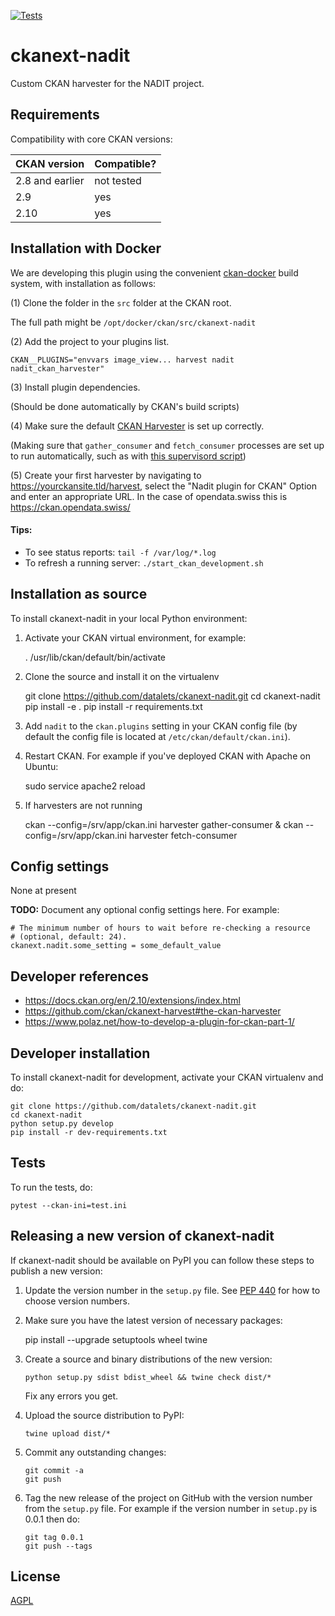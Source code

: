 [![Tests](https://github.com/datalets/ckanext-nadit/workflows/Tests/badge.svg?branch=main)](https://github.com/datalets/ckanext-nadit/actions)

# ckanext-nadit

Custom CKAN harvester for the NADIT project.

## Requirements

Compatibility with core CKAN versions:

| CKAN version    | Compatible? |
|-----------------|-------------|
| 2.8 and earlier | not tested  |
| 2.9             | yes         |
| 2.10            | yes         |

## Installation with Docker

We are developing this plugin using the convenient 
[ckan-docker](https://github.com/datalets/ckan-docker) 
build system, with installation as follows:

(1) Clone the folder in the `src` folder at the CKAN root. 

The full path might be `/opt/docker/ckan/src/ckanext-nadit`

(2) Add the project to your plugins list.

`CKAN__PLUGINS="envvars image_view... harvest nadit nadit_ckan_harvester"`

(3) Install plugin dependencies. 

(Should be done automatically by CKAN's build scripts)

(4) Make sure the default [CKAN Harvester](https://github.com/ckan/ckanext-harvest#ckanext-harvest---remote-harvesting-extension) is set up correctly.

(Making sure that `gather_consumer` and `fetch_consumer` processes are set up to run automatically, such as with [this supervisord script](https://github.com/datalets/ckan-docker/blob/766accecf7538ad6344620c75a526325723d0695/ckan/setup/consumers.conf))

(5) Create your first harvester by navigating to https://yourckansite.tld/harvest, select the "Nadit plugin for CKAN" Option and enter an appropriate URL. In the case of opendata.swiss this is https://ckan.opendata.swiss/



#### Tips:

- To see status reports: `tail -f /var/log/*.log`
- To refresh a running server: `./start_ckan_development.sh`

## Installation as source

To install ckanext-nadit in your local Python environment:

1. Activate your CKAN virtual environment, for example:

     . /usr/lib/ckan/default/bin/activate

2. Clone the source and install it on the virtualenv

    git clone https://github.com/datalets/ckanext-nadit.git
    cd ckanext-nadit
    pip install -e .
	pip install -r requirements.txt

3. Add `nadit` to the `ckan.plugins` setting in your CKAN
   config file (by default the config file is located at
   `/etc/ckan/default/ckan.ini`).

4. Restart CKAN. For example if you've deployed CKAN with Apache on Ubuntu:

     sudo service apache2 reload

5. If harvesters are not running

     ckan --config=/srv/app/ckan.ini harvester gather-consumer &
     ckan --config=/srv/app/ckan.ini harvester fetch-consumer

## Config settings

None at present

**TODO:** Document any optional config settings here. For example:

	# The minimum number of hours to wait before re-checking a resource
	# (optional, default: 24).
	ckanext.nadit.some_setting = some_default_value


## Developer references

- https://docs.ckan.org/en/2.10/extensions/index.html
- https://github.com/ckan/ckanext-harvest#the-ckan-harvester
- https://www.polaz.net/how-to-develop-a-plugin-for-ckan-part-1/

## Developer installation

To install ckanext-nadit for development, activate your CKAN virtualenv and
do:

    git clone https://github.com/datalets/ckanext-nadit.git
    cd ckanext-nadit
    python setup.py develop
    pip install -r dev-requirements.txt


## Tests

To run the tests, do:

    pytest --ckan-ini=test.ini


## Releasing a new version of ckanext-nadit

If ckanext-nadit should be available on PyPI you can follow these steps to publish a new version:

1. Update the version number in the `setup.py` file. See [PEP 440](http://legacy.python.org/dev/peps/pep-0440/#public-version-identifiers) for how to choose version numbers.

2. Make sure you have the latest version of necessary packages:

    pip install --upgrade setuptools wheel twine

3. Create a source and binary distributions of the new version:

       python setup.py sdist bdist_wheel && twine check dist/*

   Fix any errors you get.

4. Upload the source distribution to PyPI:

       twine upload dist/*

5. Commit any outstanding changes:

       git commit -a
       git push

6. Tag the new release of the project on GitHub with the version number from
   the `setup.py` file. For example if the version number in `setup.py` is
   0.0.1 then do:

       git tag 0.0.1
       git push --tags

## License

[AGPL](https://www.gnu.org/licenses/agpl-3.0.en.html)
